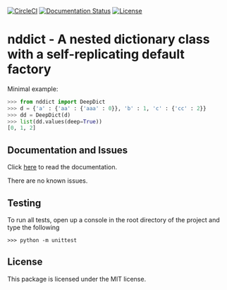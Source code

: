[![CircleCI](https://circleci.com/gh/dewloosh/nddict.svg?style=shield)](https://circleci.com/gh/dewloosh/nddict) 
[![Documentation Status](https://readthedocs.org/projects/nddict/badge/?version=latest)](https://nddict.readthedocs.io/en/latest/?badge=latest) 
[![License](https://img.shields.io/badge/License-MIT-yellow.svg)](https://opensource.org/licenses/MIT)


# **nddict** - A nested dictionary class with a self-replicating default factory

 
Minimal example:

```python
>>> from nddict import DeepDict
>>> d = {'a' : {'aa' : {'aaa' : 0}}, 'b' : 1, 'c' : {'cc' : 2}}
>>> dd = DeepDict(d)
>>> list(dd.values(deep=True))
[0, 1, 2]
```

## **Documentation and Issues**

Click [here](https://nddict.readthedocs.io/en/latest/) to read the documentation.

There are no known issues.

## **Testing**

To run all tests, open up a console in the root directory of the project and type the following

```console
>>> python -m unittest
```

## **License**

This package is licensed under the MIT license.
